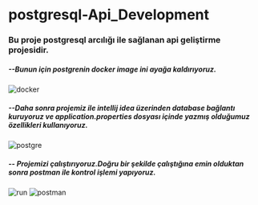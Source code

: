 # postgresql-Api_Development


### Bu proje postgresql arcılığı ile sağlanan api geliştirme projesidir.

##### --Bunun için postgrenin docker image ini ayağa kaldırıyoruz.

![docker](https://user-images.githubusercontent.com/52690917/118545471-50c81c80-b75f-11eb-9ab8-4c6709f12974.png)

##### --Daha sonra projemiz ile intellij idea üzerinden database bağlantı kuruyoruz ve application.properties dosyası içinde yazmış olduğumuz özellikleri kullanıyoruz.

![postgre](https://user-images.githubusercontent.com/52690917/118545772-b74d3a80-b75f-11eb-8925-eb4661ead40d.png)

##### -- Projemizi çalıştırıyoruz.Doğru bir şekilde çalıştığına emin olduktan sonra postman ile kontrol işlemi yapıyoruz.

![run](https://user-images.githubusercontent.com/52690917/118545977-01362080-b760-11eb-89fe-65eaf29ad453.png)
![postman](https://user-images.githubusercontent.com/52690917/118545990-05623e00-b760-11eb-9d23-e02a31ad952e.png)
